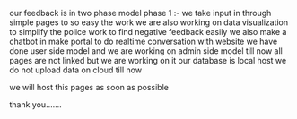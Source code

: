 our feedback is in two phase model
phase 1 :- 
we take input in through simple pages to so easy the work
we are also working on data visualization to simplify the police work to find negative feedback easily
we also make a chatbot in make portal to do realtime conversation with website
we have done user side model and we are working on admin side model
till now all pages are not linked but we are working on it
our database is local host we do not upload data on cloud till now

we will host this pages as soon  as possible 

thank you.......
